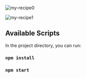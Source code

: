 ![my-recipe0](https://user-images.githubusercontent.com/59264488/213524084-e029e986-a6b0-4d8d-a570-74c76e5fbbc0.JPG)

![my-recipe1](https://user-images.githubusercontent.com/59264488/213524098-754577ee-1bca-43b7-8bb4-e534ac5406ac.JPG)

## Available Scripts

In the project directory, you can run:

### `npm install`
### `npm start`

